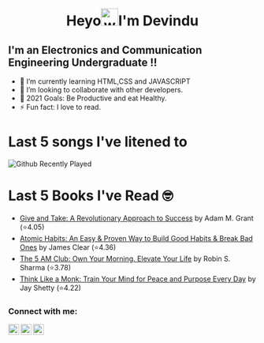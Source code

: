 <h1 align="center">Heyo<img alt="wave" src="https://emojis.slackmojis.com/emojis/images/1588177020/8809/wave_hello.gif?1588177020" width="35">I'm Devindu  </h1>

## I'm an Electronics and Communication Engineering Undergraduate !!

- 🌱 I’m currently learning HTML,CSS and JAVASCRIPT
- 👯 I’m looking to collaborate with other developers.
- 🥅 2021 Goals: Be Productive and eat Healthy.
- ⚡ Fun fact: I love to read.

# Last 5 songs I've litened to 
<!--Spotify recently played:START-->
![Github Recently Played](https://spotify-recently-played-readme.vercel.app/api?user=hg4dv14q6m9wupv6g0fn0ayeq)
<!--Spotify recently played:END-->

# Last 5 Books I've Read 🤓
<!-- GOODREADS-LIST:START -->
- [Give and Take: A Revolutionary Approach to Success](https://www.goodreads.com/review/show/3998762923?utm_medium=api&utm_source=rss) by Adam M. Grant (⭐️4.05)
- [Atomic Habits: An Easy & Proven Way to Build Good Habits & Break Bad Ones](https://www.goodreads.com/review/show/3992018332?utm_medium=api&utm_source=rss) by James Clear (⭐️4.36)
- [The 5 AM Club: Own Your Morning. Elevate Your Life](https://www.goodreads.com/review/show/3754324465?utm_medium=api&utm_source=rss) by Robin S. Sharma (⭐️3.78)
- [Think Like a Monk: Train Your Mind for Peace and Purpose Every Day](https://www.goodreads.com/review/show/3754323857?utm_medium=api&utm_source=rss) by Jay Shetty (⭐️4.22)
<!-- GOODREADS-LIST:END -->

### Connect with me:

[<img align="left" alt="devindu | Twitter" width="22px" src="https://cdn.jsdelivr.net/npm/simple-icons@v3/icons/twitter.svg" />][twitter]
[<img align="left" alt="devindu | LinkedIn" width="22px" src="https://cdn.jsdelivr.net/npm/simple-icons@v3/icons/linkedin.svg" />][linkedin]
[<img align="left" alt="devindu | Instagram" width="22px" src="https://cdn.jsdelivr.net/npm/simple-icons@v3/icons/instagram.svg" />][instagram]

<br />


<br />
<br />


[twitter]: https://twitter.com/devindu98
[instagram]: https://instagram.com/devindu_
[linkedin]: https://linkedin.com/in/devindudh
